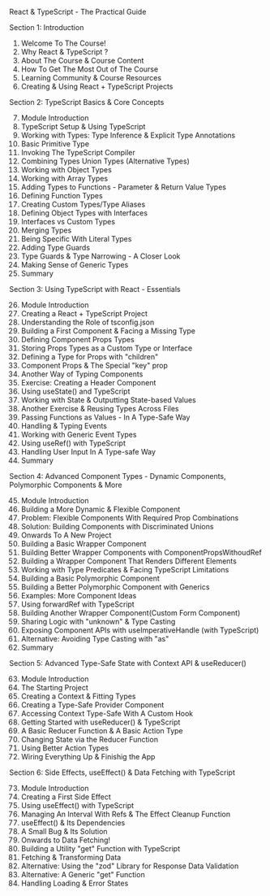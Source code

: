React & TypeScript - The Practical Guide


Section 1: Introduction

1. Welcome To The Course!
2. Why React & TypeScript ?
3. About The Course & Course Content
4. How To Get The Most Out of The Course
5. Learning Community & Course Resources
6. Creating & Using React + TypeScript Projects


Section 2: TypeScript Basics & Core Concepts

7. Module Introduction
8. TypeScript Setup & Using TypeScript
9. Working with Types: Type Inference & Explicit Type Annotations
10. Basic Primitive Type
11. Invoking The TypeScript Compiler
12. Combining Types Union Types (Alternative Types)
13. Working with Object Types
14. Working with Array Types
15. Adding Types to Functions - Parameter & Return Value Types
16. Defining Function Types
17. Creating Custom Types/Type Aliases
18. Defining  Object Types with Interfaces
19. Interfaces vs Custom Types
20. Merging Types
21. Being Specific With Literal Types
22. Adding Type Guards
23. Type Guards & Type Narrowing - A Closer Look
24. Making Sense of Generic Types
25. Summary


Section 3: Using TypeScript with React - Essentials

26. Module Introduction
27. Creating a React + TypeScript Project
28. Understanding the Role of tsconfig.json
29. Building a First Component & Facing a Missing Type
30. Defining Component Props Types
31. Storing Props Types as a Custom Type or Interface
32. Defining a Type for Props with "children"
33. Component Props & The Special "key" prop
34. Another Way of Typing Components
35. Exercise: Creating a Header Component
36. Using useState() and TypeScript
37. Working with State & Outputting State-based Values
38. Another Exercise & Reusing Types Across Files
39. Passing Functions as Values - In A Type-Safe Way
40. Handling & Typing Events
41. Working with Generic Event Types
42. Using useRef() with TypeScript
43. Handling User Input In A Type-safe Way
44. Summary


Section 4: Advanced Component Types - Dynamic Components, Polymorphic Components & More

45. Module Introduction
46. Building a More Dynamic & Flexible Component
47. Problem: Flexible Components With Required Prop Combinations
48. Solution: Building Components with Discriminated Unions
49. Onwards To A New Project
50. Building a Basic Wrapper Component
51. Building Better Wrapper Components with ComponentPropsWithoudRef
52. Building a Wrapper Component That Renders Different Elements
53. Working with Type Predicates & Facing TypeScript Limitations
54. Building a Basic Polymorphic Component
55. Building a Better Polymorphic Component with Generics
56. Examples: More Component Ideas
57. Using forwardRef with TypeScript
58. Building Another Wrapper Component(Custom Form Component)
59. Sharing Logic with "unknown" & Type Casting
60. Exposing  Component APIs with useImperativeHandle (with TypeScript)
61. Alternative: Avoiding Type Casting with "as" 
62. Summary


Section 5: Advanced Type-Safe State with Context API & useReducer()

63. Module Introduction
64. The Starting Project
65. Creating a Context & Fitting Types
66. Creating a Type-Safe Provider Component
67. Accessing Context Type-Safe With A Custom Hook
68. Getting Started with useReducer() & TypeScript
69. A Basic Reducer Function & A Basic Action Type
70. Changing State via the Reducer Function
71. Using Better Action Types
72. Wiring Everything Up & Finishig the App


Section 6: Side Effects, useEffect() & Data Fetching with TypeScript

73. Module Introduction
74. Creating a First Side Effect
75. Using useEffect() with TypeScript
76. Managing An Interval With Refs & The Effect Cleanup Function
77. useEffect() & Its Dependencies
78. A Small Bug & Its Solution
79. Onwards to Data Fetching!
80. Building a Utility "get" Function with TypeScript
81. Fetching & Transforming Data
82. Alternative: Using the "zod" Library for Response Data Validation
83. Alternative: A Generic "get" Function
84. Handling Loading & Error States
